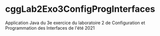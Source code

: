 # cggLab2Exo3ConfigProgInterfaces
Application Java du 3e exercice du laboratoire 2 de Configuration et  Programmation des Interfaces de l'été 2021
